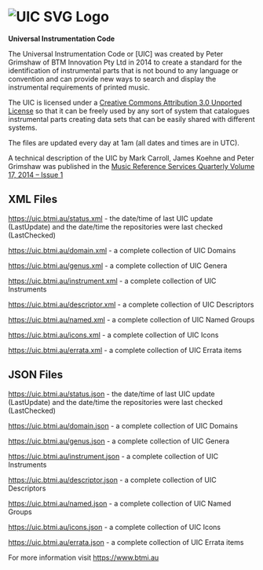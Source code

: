 # ![UIC SVG Logo](https://uic.btmi.au/UIC.svg)
**Universal Instrumentation Code**

The Universal Instrumentation Code or [UIC] was created by Peter Grimshaw of BTM Innovation Pty Ltd in 2014 to create a standard for the identification of instrumental parts that is not bound to any language or convention and can provide new ways to search and display the instrumental requirements of printed music.

The UIC is licensed under a [Creative Commons Attribution 3.0 Unported License](https://creativecommons.org/licenses/by/3.0/) so that it can be freely used  by any sort of system that catalogues instrumental parts creating data sets that can be easily shared with different systems.

The files are updated every day at 1am (all dates and times are in UTC).

A technical description of the UIC by Mark Carroll, James Koehne and Peter Grimshaw was published in the [Music Reference Services Quarterly Volume 17, 2014 – Issue 1](https://www.tandfonline.com/doi/abs/10.1080/10588167.2014.873226?mobileUi=0&journalCode=wmus20)

## XML Files

https://uic.btmi.au/status.xml - the date/time of last UIC update (LastUpdate) and the date/time the repositories were last checked (LastChecked)

https://uic.btmi.au/domain.xml - a complete collection of UIC Domains

https://uic.btmi.au/genus.xml - a complete collection of UIC Genera

https://uic.btmi.au/instrument.xml - a complete collection of UIC Instruments

https://uic.btmi.au/descriptor.xml - a complete collection of UIC Descriptors

https://uic.btmi.au/named.xml - a complete collection of UIC Named Groups

https://uic.btmi.au/icons.xml - a complete collection of UIC Icons

https://uic.btmi.au/errata.xml - a complete collection of UIC Errata items

## JSON Files

https://uic.btmi.au/status.json - the date/time of last UIC update (LastUpdate) and the date/time the repositories were last checked (LastChecked)

https://uic.btmi.au/domain.json - a complete collection of UIC Domains

https://uic.btmi.au/genus.json - a complete collection of UIC Genera

https://uic.btmi.au/instrument.json - a complete collection of UIC Instruments

https://uic.btmi.au/descriptor.json - a complete collection of UIC Descriptors

https://uic.btmi.au/named.json - a complete collection of UIC Named Groups

https://uic.btmi.au/icons.json - a complete collection of UIC Icons

https://uic.btmi.au/errata.json - a complete collection of UIC Errata items




For more information visit https://www.btmi.au
